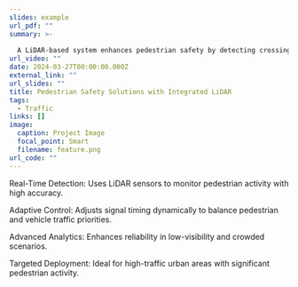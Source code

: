 ```yaml
---
slides: example
url_pdf: ""
summary: >-
  
  A LiDAR-based system enhances pedestrian safety by detecting crossings in real time and adapting signal timing to prioritize safety.
url_video: ""
date: 2024-03-27T00:00:00.000Z
external_link: ""
url_slides: ""
title: Pedestrian Safety Solutions with Integrated LiDAR
tags:
  - Traffic
links: []
image:
  caption: Project Image
  focal_point: Smart
  filename: feature.png
url_code: ""
---
```

Real-Time Detection: Uses LiDAR sensors to monitor pedestrian activity with high accuracy.

Adaptive Control: Adjusts signal timing dynamically to balance pedestrian and vehicle traffic priorities.

Advanced Analytics: Enhances reliability in low-visibility and crowded scenarios.

Targeted Deployment: Ideal for high-traffic urban areas with significant pedestrian activity.
